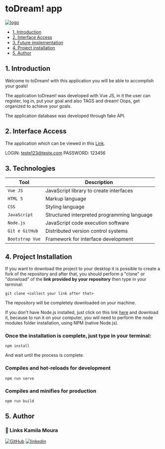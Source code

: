 # toDream! app

<div><a href="https://ibb.co/Tc2kB4z"><img src="https://i.ibb.co/CB8z5bx/image-6483441-1.jpg" alt="logo"></a></div>

* [1. Introduction](#1-Introduction)
* [2. Interface Access](#2-Interface-access)
* [3. Future implementation](#3-future-implementation)
* [4. Project installation ](#4-project-installation)
* [5. Author](#5-author)

## 1. Introduction

Welcome to toDream! with this application you will be able to accomplish your goals!

The application toDream! was developed with Vue JS, in it the user can register, log in, put your goal and also TAGS and dream! Oops, get organized to achieve your goals.

The application database was developed through fake API.

## 2. Interface Access

The application which can be viewed in this [Link](https://to-dream-app.vercel.app/).

LOGIN: teste123@teste.com
PASSWORD: 123456

## 3. Technologies

| Tool | Description |
| --- | --- |
| `Vue JS` | JavaScript library to create interfaces |
| `HTML 5` | Markup language |
| `CSS` | Styling language |
| `JavaScript` |  Structured interpreted programming language |
| `Node.js` | JavaScript code execution software |
| `Git e GitHub` | Distributed version control systems |
| `Bootstrap Vue` | Framework for interface development |

## 4. Project Installation
If you want to download the project to your desktop it is possible to create a fork of the repository and after that, you should perform a "clone" or "donwload" of the **link provided by your repository** then type in your terminal:

  `git clone <collect your link after that>`
  
The repository will be completely downloaded on your machine.

If you don't have Node.js installed, just click on this link [here](https://nodejs.org/en/download/) and download it, because to run it on your computer, you will need to perform the node modules folder installation, using NPM (native Node.js).

### Once the installation is complete, just type in your terminal:
```
npm install
```
And wait until the process is complete.

### Compiles and hot-reloads for development
```
npm run serve
```

### Compiles and minifies for production
```
npm run build
```

## 5. Author

### 🔗 Links Kamila Moura
[![GitHub](https://img.shields.io/badge/meu_github-000?style=for-the-badge&logo=ko-fi&logoColor=white)](https://github.com/KamilaMoura1)
[![linkedin](https://img.shields.io/badge/meu_linkedin-0A66C2?style=for-the-badge&logo=linkedin&logoColor=white)](https://www.linkedin.com/in/kamila-moura-programacao/)



